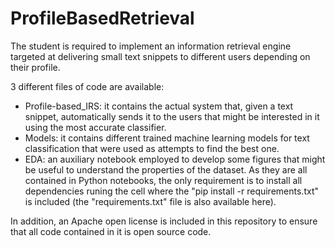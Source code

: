 # ProfileBasedRetrieval
The student is required to implement an information retrieval engine targeted at delivering small text snippets to different users depending on their profile.

3 different files of code are available:
- Profile-based_IRS: it contains the actual system that, given a text snippet, automatically sends it to the users that might be interested in it using the most accurate classifier.
-  Models: it contains different trained machine learning models for text classification that were used as attempts to find the best one.
-  EDA: an auxiliary notebook employed to develop some figures that might be useful to understand the properties of the dataset.
As they are all contained in Python notebooks, the only requirement is to install all dependencies runing the cell where the "pip install -r requirements.txt" is included (the "requirements.txt" file is also available here).

In addition, an Apache open license is included in this repository to ensure that all code contained in it is open source code. 
